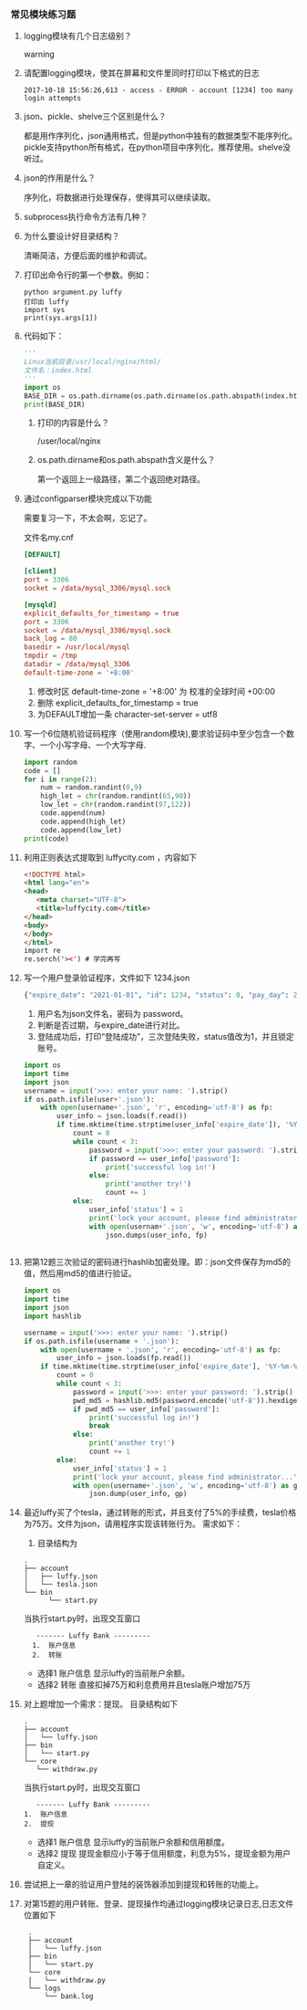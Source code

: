 ### 常见模块练习题

1. logging模块有几个日志级别？

   warning

   

2. 请配置logging模块，使其在屏幕和文件里同时打印以下格式的日志

   ```log
   2017-10-18 15:56:26,613 - access - ERROR - account [1234] too many login attempts
   ```

3. json、pickle、shelve三个区别是什么？

   都是用作序列化，json通用格式，但是python中独有的数据类型不能序列化。pickle支持python所有格式，在python项目中序列化，推荐使用。shelve没听过。

4. json的作用是什么？

   序列化，将数据进行处理保存，使得其可以继续读取。

5. subprocess执行命令方法有几种？

   

6. 为什么要设计好目录结构？

   清晰简洁，方便后面的维护和调试。

7. 打印出命令行的第一个参数。例如：

   ```shell
   python argument.py luffy
   打印出 luffy
   import sys
   print(sys.args[1])
   ```

8. 代码如下：

   ```python
   '''
   Linux当前目录/usr/local/nginx/html/
   文件名：index.html
   '''
   import os
   BASE_DIR = os.path.dirname(os.path.dirname(os.path.abspath(index.html)))
   print(BASE_DIR)
   ```

   1. 打印的内容是什么？

      /user/local/nginx

   2. os.path.dirname和os.path.abspath含义是什么？

      第一个返回上一级路径，第二个返回绝对路径。

9. 通过configparser模块完成以下功能

   需要复习一下，不太会啊，忘记了。

   文件名my.cnf

   ```conf
   [DEFAULT]
   
   [client]
   port = 3306
   socket = /data/mysql_3306/mysql.sock
   
   [mysqld]
   explicit_defaults_for_timestamp = true
   port = 3306
   socket = /data/mysql_3306/mysql.sock
   back_log = 80
   basedir = /usr/local/mysql
   tmpdir = /tmp
   datadir = /data/mysql_3306
   default-time-zone = '+8:00'
   ```

   1. 修改时区 default-time-zone = '+8:00' 为 校准的全球时间 +00:00
   2. 删除 explicit_defaults_for_timestamp = true
   3. 为DEFAULT增加一条 character-set-server = utf8

10. 写一个6位随机验证码程序（使用random模块),要求验证码中至少包含一个数字、一个小写字母、一个大写字母.

    ```python
    import random
    code = []
    for i in range(2):
    	num = random.randint(0,9)
        high_let = chr(random.randint(65,90))
        low_let = chr(random.randint(97,122))
        code.append(num)
        code.append(high_let)
        code.append(low_let)
    print(code)
    ```

    

11. 利用正则表达式提取到 luffycity.com ，内容如下

    ```html
    <!DOCTYPE html>
    <html lang="en">
    <head>
       <meta charset="UTF-8">
       <title>luffycity.com</title>
    </head>
    <body>
    </body>
    </html>
    import re
    re.serch('><') # 学完再写
    ```

12. 写一个用户登录验证程序，文件如下
    1234.json

    ```python
    {"expire_date": "2021-01-01", "id": 1234, "status": 0, "pay_day": 22, "password": "abc"}
    ```

    1. 用户名为json文件名，密码为 password。
    2. 判断是否过期，与expire_date进行对比。
    3. 登陆成功后，打印“登陆成功”，三次登陆失败，status值改为1，并且锁定账号。

    ```python
    import os
    import time
    import json
    username = input('>>>: enter your name: ').strip()
    if os.path.isfile(user+'.json'):
    	with open(username+'.json', 'r', encoding='utf-8') as fp:
            user_info = json.loads(f.read())
            if time.mktime(time.strptime(user_info['expire_date']), '%Y-%m-%d') > time.time():
                count = 0
                while count < 3:
                    password = input('>>>: enter your password: ').strip()
                    if password == user_info['password']:
                        print('successful log in!')
                    else:
                        print('another try!')
                        count += 1
                else:
                    user_info['status'] = 1
                    print('lock your account, please find administrator...')
                    with open(usernam+'.json', 'w', encoding='utf-8') as fp:
                    	json.dumps(user_info, fp)
        
    ```

    

13. 把第12题三次验证的密码进行hashlib加密处理。即：json文件保存为md5的值，然后用md5的值进行验证。

    ```python
    import os
    import time
    import json
    import hashlib
    
    username = input('>>>: enter your name: ').strip()
    if os.path.isfile(username + '.json'):
        with open(username + '.json', 'r', encoding='utf-8') as fp:
            user_info = json.loads(fp.read())
        if time.mktime(time.strptime(user_info['expire_date'], '%Y-%m-%d')) > time.time():
            count = 0
            while count < 3:
                password = input('>>>: enter your password: ').strip()
                pwd_md5 = hashlib.md5(password.encode('utf-8')).hexdigest()
                if pwd_md5 == user_info['password']:
                    print('successful log in!')
                    break
                else:
                    print('another try!')
                    count += 1
            else:
                user_info['status'] = 1
                print('lock your account, please find administrator...')
                with open(username+'.json', 'w', encoding='utf-8') as gp:
                    json.dump(user_info, gp)
    ```

    

14. 最近luffy买了个tesla，通过转账的形式，并且支付了5%的手续费，tesla价格为75万。文件为json，请用程序实现该转账行为。
    需求如下：

    1. 目录结构为

    ```
    .
    ├── account
    │   ├── luffy.json
    │   └── tesla.json
    └── bin
          └── start.py
    ```

    当执行start.py时，出现交互窗口

    ```
       ------- Luffy Bank ---------
      1.  账户信息
      2.  转账
    ```

    - 选择1 账户信息 显示luffy的当前账户余额。
    - 选择2 转账 直接扣掉75万和利息费用并且tesla账户增加75万

15. 对上题增加一个需求：提现。
    目录结构如下

    ```
    .
    ├── account
    │   └── luffy.json
    ├── bin
    │   └── start.py
    └── core
       └── withdraw.py
    ```

    当执行start.py时，出现交互窗口

    ```
       ------- Luffy Bank ---------
    1.  账户信息
    2.  提现
    ```

    - 选择1 账户信息 显示luffy的当前账户余额和信用额度。
    - 选择2 提现 提现金额应小于等于信用额度，利息为5%，提现金额为用户自定义。

16. 尝试把上一章的验证用户登陆的装饰器添加到提现和转账的功能上。

17. 对第15题的用户转账、登录、提现操作均通过logging模块记录日志,日志文件位置如下

    ```
     .
     ├── account
     │   └── luffy.json
     ├── bin
     │   └── start.py
     └── core
     |   └── withdraw.py
     └── logs
         └── bank.log
    ```